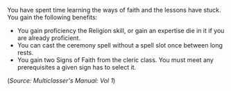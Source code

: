 You have spent time learning the ways of faith and the lessons have stuck. You gain the following benefits: 
- You gain proficiency the Religion skill, or gain an expertise die in it if you are already proficient. 
- You can cast the ceremony spell without a spell slot once between long rests. 
- You gain two Signs of Faith from the cleric class. You must meet any prerequisites a given sign has to select it.

(*Source: Multiclasser's Manual: Vol 1*)